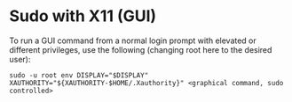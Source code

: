 # Sudo with X11 (GUI)

To run a GUI command from a normal login prompt with elevated or different privileges, use the following (changing root here to the desired user):

```
sudo -u root env DISPLAY="$DISPLAY" XAUTHORITY="${XAUTHORITY-$HOME/.Xauthority}" <graphical command, sudo controlled>
```
